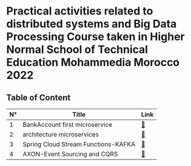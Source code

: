 
# Practical activities related to distributed systems and Big Data Processing Course taken in Higher Normal School of Technical Education Mohammedia Morocco 2022

## Table of Content

|           N°              |                     Title                     |          Link        |
|     -----------------    |        ----------------------------------     |       ---------      |
|           1            |            BankAccount first microservice         | [:link:](micro-service-REST-Connector "") |
|           2            |            architecture microservices         | [:link:](architecture%20micro-services "") |
|           3            |            Spring Cloud Stream Functions-KAFKA         | [:link:](spring%20cloud%20stream%20functions-kafka "") |
|           4            |            AXON-Event Sourcing and CQRS         | [:link:](axon-event%20sourcing-cqrs "") |


